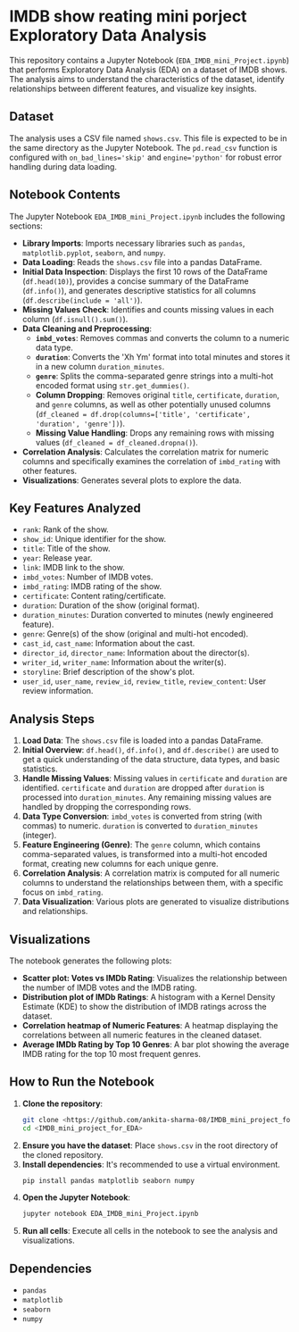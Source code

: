 # IMDB show reating mini porject Exploratory Data Analysis

This repository contains a Jupyter Notebook (`EDA_IMDB_mini_Project.ipynb`) that performs Exploratory Data Analysis (EDA) on a dataset of IMDB shows. The analysis aims to understand the characteristics of the dataset, identify relationships between different features, and visualize key insights.

## Dataset

The analysis uses a CSV file named `shows.csv`. This file is expected to be in the same directory as the Jupyter Notebook. The `pd.read_csv` function is configured with `on_bad_lines='skip'` and `engine='python'` for robust error handling during data loading.

## Notebook Contents

The Jupyter Notebook `EDA_IMDB_mini_Project.ipynb` includes the following sections:

- **Library Imports**: Imports necessary libraries such as `pandas`, `matplotlib.pyplot`, `seaborn`, and `numpy`.
- **Data Loading**: Reads the `shows.csv` file into a pandas DataFrame.
- **Initial Data Inspection**: Displays the first 10 rows of the DataFrame (`df.head(10)`), provides a concise summary of the DataFrame (`df.info()`), and generates descriptive statistics for all columns (`df.describe(include = 'all')`).
- **Missing Values Check**: Identifies and counts missing values in each column (`df.isnull().sum()`).
- **Data Cleaning and Preprocessing**:
    - **`imbd_votes`**: Removes commas and converts the column to a numeric data type.
    - **`duration`**: Converts the 'Xh Ym' format into total minutes and stores it in a new column `duration_minutes`.
    - **`genre`**: Splits the comma-separated genre strings into a multi-hot encoded format using `str.get_dummies()`.
    - **Column Dropping**: Removes original `title`, `certificate`, `duration`, and `genre` columns, as well as other potentially unused columns (`df_cleaned = df.drop(columns=['title', 'certificate', 'duration', 'genre'])`).
    - **Missing Value Handling**: Drops any remaining rows with missing values (`df_cleaned = df_cleaned.dropna()`).
- **Correlation Analysis**: Calculates the correlation matrix for numeric columns and specifically examines the correlation of `imbd_rating` with other features.
- **Visualizations**: Generates several plots to explore the data.

## Key Features Analyzed

- `rank`: Rank of the show.
- `show_id`: Unique identifier for the show.
- `title`: Title of the show.
- `year`: Release year.
- `link`: IMDB link to the show.
- `imbd_votes`: Number of IMDB votes.
- `imbd_rating`: IMDB rating of the show.
- `certificate`: Content rating/certificate.
- `duration`: Duration of the show (original format).
- `duration_minutes`: Duration converted to minutes (newly engineered feature).
- `genre`: Genre(s) of the show (original and multi-hot encoded).
- `cast_id`, `cast_name`: Information about the cast.
- `director_id`, `director_name`: Information about the director(s).
- `writer_id`, `writer_name`: Information about the writer(s).
- `storyline`: Brief description of the show's plot.
- `user_id`, `user_name`, `review_id`, `review_title`, `review_content`: User review information.

## Analysis Steps

1.  **Load Data**: The `shows.csv` file is loaded into a pandas DataFrame.
2.  **Initial Overview**: `df.head()`, `df.info()`, and `df.describe()` are used to get a quick understanding of the data structure, data types, and basic statistics.
3.  **Handle Missing Values**: Missing values in `certificate` and `duration` are identified. `certificate` and `duration` are dropped after `duration` is processed into `duration_minutes`. Any remaining missing values are handled by dropping the corresponding rows.
4.  **Data Type Conversion**: `imbd_votes` is converted from string (with commas) to numeric. `duration` is converted to `duration_minutes` (integer).
5.  **Feature Engineering (Genre)**: The `genre` column, which contains comma-separated values, is transformed into a multi-hot encoded format, creating new columns for each unique genre.
6.  **Correlation Analysis**: A correlation matrix is computed for all numeric columns to understand the relationships between them, with a specific focus on `imbd_rating`.
7.  **Data Visualization**: Various plots are generated to visualize distributions and relationships.

## Visualizations

The notebook generates the following plots:

-   **Scatter plot: Votes vs IMDb Rating**: Visualizes the relationship between the number of IMDB votes and the IMDB rating.
-   **Distribution plot of IMDb Ratings**: A histogram with a Kernel Density Estimate (KDE) to show the distribution of IMDB ratings across the dataset.
-   **Correlation heatmap of Numeric Features**: A heatmap displaying the correlations between all numeric features in the cleaned dataset.
-   **Average IMDb Rating by Top 10 Genres**: A bar plot showing the average IMDB rating for the top 10 most frequent genres.

## How to Run the Notebook

1.  **Clone the repository**:
    ```bash
    git clone <https://github.com/ankita-sharma-08/IMDB_mini_project_for_EDA.git>
    cd <IMDB_mini_project_for_EDA>
    ```
2.  **Ensure you have the dataset**: Place `shows.csv` in the root directory of the cloned repository.
3.  **Install dependencies**: It's recommended to use a virtual environment.
    ```bash
    pip install pandas matplotlib seaborn numpy
    ```
4.  **Open the Jupyter Notebook**:
    ```bash
    jupyter notebook EDA_IMDB_mini_Project.ipynb
    ```
5.  **Run all cells**: Execute all cells in the notebook to see the analysis and visualizations.

## Dependencies

-   `pandas`
-   `matplotlib`
-   `seaborn`
-   `numpy`
